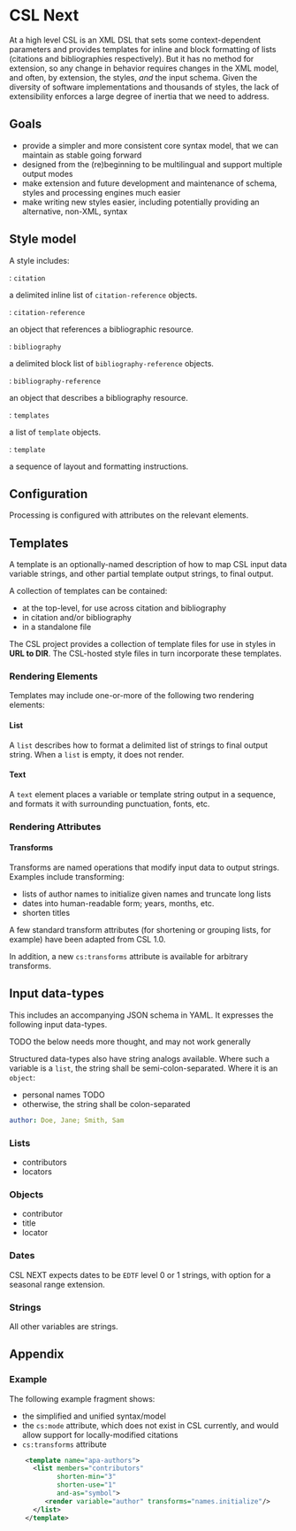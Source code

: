 
# CSL Next

At a high level CSL is an XML DSL that sets some context-dependent parameters and provides templates for inline and block formatting of lists (citations and bibliographies respectively).
But it has no method for extension, so any change in behavior requires changes in the XML model, and often, by extension, the styles, _and_ the input schema.
Given the diversity of software implementations and thousands of styles, the lack of extensibility enforces a large degree of inertia that we need to address.

## Goals

- provide a simpler and more consistent core syntax model, that we can maintain as stable going forward
- designed from the (re)beginning to be multilingual and support multiple output modes
- make extension and future development and maintenance of schema, styles and processing engines much easier
- make writing new styles easier, including potentially providing an alternative, non-XML, syntax

## Style model

A style includes:

: `citation`

a delimited inline list of `citation-reference` objects.

: `citation-reference`

an object that references a bibliographic resource.

: `bibliography`

a delimited block list of `bibliography-reference` objects.

: `bibliography-reference`

an object that describes a bibliography resource.

: `templates`

a list of `template` objects.

: `template`

a sequence of layout and formatting instructions.

## Configuration

Processing is configured with attributes on the relevant elements.

## Templates

A template is an optionally-named description of how to map CSL input data variable strings, and other partial template output strings, to final output.

A collection of templates can be contained:

- at the top-level, for use across citation and bibliography
- in citation and/or bibliography
- in a standalone file

The CSL project provides a collection of template files for use in styles in **URL to DIR**. 
The CSL-hosted style files in turn incorporate these templates.

### Rendering Elements

Templates may include one-or-more of the following two rendering elements:

#### List

A `list` describes how to format a delimited list of strings to final output string.
When a `list` is empty, it does not render.

#### Text

A `text` element places a variable or template string output in a sequence, and formats it with surrounding punctuation, fonts, etc.

### Rendering Attributes

#### Transforms

Transforms are named operations that modify input data to output strings. 
Examples include transforming:

- lists of author names to initialize given names and truncate long lists
- dates into human-readable form; years, months, etc.
- shorten titles

A few standard transform attributes (for shortening or grouping lists, for example) have been adapted from CSL 1.0.

In addition, a new `cs:transforms` attribute is available for arbitrary transforms.

## Input data-types

This includes an accompanying JSON schema in YAML.
It expresses the following input data-types.

TODO the below needs more thought, and may not work generally

Structured data-types also have string analogs available. 
Where such a variable is a `list`, the string shall be semi-colon-separated.
Where it is an `object`:

 - personal names TODO
 - otherwise, the string shall be colon-separated
 
```yaml
author: Doe, Jane; Smith, Sam
```

### Lists

- contributors
- locators

### Objects

- contributor
- title
- locator

### Dates

CSL NEXT expects dates to be `EDTF` level 0 or 1 strings, with option for a seasonal range extension.

### Strings

All other variables are strings.

## Appendix

### Example

The following example fragment shows:

- the simplified and unified syntax/model
- the `cs:mode` attribute, which does not exist in CSL currently, and would allow support for locally-modified citations
- `cs:transforms` attribute

```xml
    <template name="apa-authors">
      <list members="contributors"
            shorten-min="3"
            shorten-use="1"
            and-as="symbol">
         <render variable="author" transforms="names.initialize"/>
      </list>
    </template>
```
